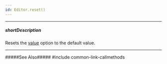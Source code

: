 ```yaml
---
id: Editor.reset()
---
```

---
##### shortDescription
Resets the [value]({basewidgetpath}/Configuration/#value) option to the default value.

---
#####See Also#####
#include common-link-callmethods